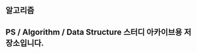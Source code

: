 ## 알고리즘
PS / Algorithm / Data Structure 스터디 아카이브용 저장소입니다. 
---------------------------------------------------------
